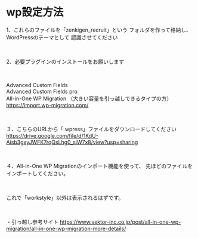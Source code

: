 # wp設定方法
1、これらのファイルを「zenkigen_recruit」という 
フォルダを作って格納し、WordPressのテーマとして 
認識させてください 

<br>

2、必要プラグインのインストールをお願いします 

<br>

Advanced Custom Fields <br>
Advanced Custom Fields pro <br>
All-in-One WP Migration （大きい容量を引っ越しできるタイプの方）<br>
https://import.wp-migration.com/ 


<br>

３、こちらのURLから「.wpress」ファイルをダウンロードしてください 
https://drive.google.com/file/d/1KdU-Aisb3gxyJWFK7rqQsLhg0_siW7x8/view?usp=sharing 

<br>

４、All-in-One WP Migrationのインポート機能を使って、 
先ほどのファイルをインポートしてください。 

<br>

これで「workstyle」以外は表示されるはずです。 

<br>

・引っ越し参考サイト
https://www.vektor-inc.co.jp/post/all-in-one-wp-migration/all-in-one-wp-migration-more-details/
